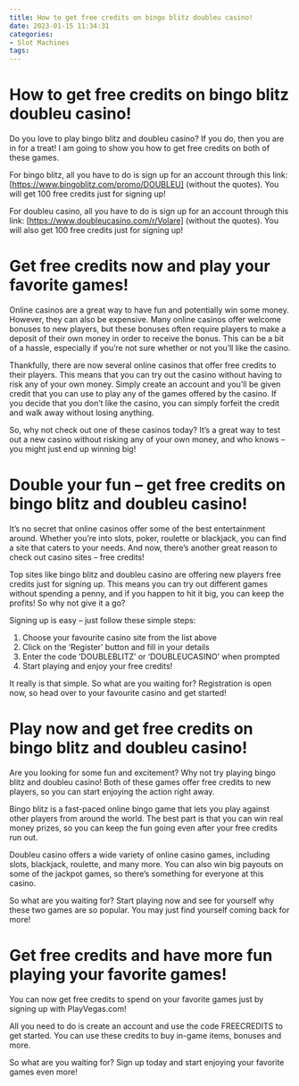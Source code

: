 ```yaml
---
title: How to get free credits on bingo blitz doubleu casino!
date: 2023-01-15 11:34:31
categories:
- Slot Machines
tags:
---
```



#  How to get free credits on bingo blitz doubleu casino!

Do you love to play bingo blitz and doubleu casino? If you do, then you are in for a treat! I am going to show you how to get free credits on both of these games.

For bingo blitz, all you have to do is sign up for an account through this link: [https://www.bingoblitz.com/promo/DOUBLEU] (without the quotes). You will get 100 free credits just for signing up!

For doubleu casino, all you have to do is sign up for an account through this link: [https://www.doubleucasino.com/r/Volare] (without the quotes). You will also get 100 free credits just for signing up!

#  Get free credits now and play your favorite games!

Online casinos are a great way to have fun and potentially win some money. However, they can also be expensive. Many online casinos offer welcome bonuses to new players, but these bonuses often require players to make a deposit of their own money in order to receive the bonus. This can be a bit of a hassle, especially if you’re not sure whether or not you’ll like the casino.

 Thankfully, there are now several online casinos that offer free credits to their players. This means that you can try out the casino without having to risk any of your own money. Simply create an account and you’ll be given credit that you can use to play any of the games offered by the casino. If you decide that you don’t like the casino, you can simply forfeit the credit and walk away without losing anything.

So, why not check out one of these casinos today? It’s a great way to test out a new casino without risking any of your own money, and who knows – you might just end up winning big!

#  Double your fun – get free credits on bingo blitz and doubleu casino!

It’s no secret that online casinos offer some of the best entertainment around. Whether you’re into slots, poker, roulette or blackjack, you can find a site that caters to your needs. And now, there’s another great reason to check out casino sites – free credits!

Top sites like bingo blitz and doubleu casino are offering new players free credits just for signing up. This means you can try out different games without spending a penny, and if you happen to hit it big, you can keep the profits! So why not give it a go?

Signing up is easy – just follow these simple steps:

1. Choose your favourite casino site from the list above
2. Click on the ‘Register’ button and fill in your details
3. Enter the code ‘DOUBLEBLITZ’ or ‘DOUBLEUCASINO’ when prompted
4. Start playing and enjoy your free credits!

It really is that simple. So what are you waiting for? Registration is open now, so head over to your favourite casino and get started!

#  Play now and get free credits on bingo blitz and doubleu casino!

Are you looking for some fun and excitement? Why not try playing bingo blitz and doubleu casino! Both of these games offer free credits to new players, so you can start enjoying the action right away.

Bingo blitz is a fast-paced online bingo game that lets you play against other players from around the world. The best part is that you can win real money prizes, so you can keep the fun going even after your free credits run out.

Doubleu casino offers a wide variety of online casino games, including slots, blackjack, roulette, and many more. You can also win big payouts on some of the jackpot games, so there’s something for everyone at this casino.

So what are you waiting for? Start playing now and see for yourself why these two games are so popular. You may just find yourself coming back for more!

#  Get free credits and have more fun playing your favorite games!

You can now get free credits to spend on your favorite games just by signing up with PlayVegas.com!

All you need to do is create an account and use the code FREECREDITS to get started. You can use these credits to buy in-game items, bonuses and more.

So what are you waiting for? Sign up today and start enjoying your favorite games even more!